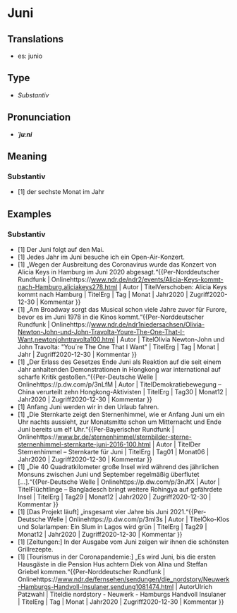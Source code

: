 # Juni
## Translations
- es: junio
## Type
- _Substantiv_
## Pronunciation
- **_ˈjuːni_**
## Meaning
### Substantiv
- [1] der sechste Monat im Jahr
## Examples
### Substantiv
- [1] Der Juni folgt auf den Mai.
- [1] Jedes Jahr im Juni besuche ich ein Open-Air-Konzert.
- [1] „Wegen der Ausbreitung des Coronavirus wurde das Konzert von Alicia Keys in Hamburg im Juni 2020 abgesagt.“<ref>{{Per-Norddeutscher Rundfunk | Onlinehttps://www.ndr.de/ndr2/events/Alicia-Keys-kommt-nach-Hamburg,aliciakeys278.html | Autor | TitelVerschoben: Alicia Keys kommt nach Hamburg | TitelErg | Tag | Monat | Jahr2020 | Zugriff2020-12-30 | Kommentar }}</ref>
- [1] „Am Broadway sorgt das Musical schon viele Jahre zuvor für Furore, bevor es im Juni 1978 in die Kinos kommt.“<ref>{{Per-Norddeutscher Rundfunk | Onlinehttps://www.ndr.de/ndr1niedersachsen/Olivia-Newton-John-und-John-Travolta-Youre-The-One-That-I-Want,newtonjohntravolta100.html | Autor | TitelOlivia Newton-John und John Travolta: "You´re The One That I Want" | TitelErg | Tag | Monat | Jahr | Zugriff2020-12-30 | Kommentar }}</ref>
- [1] „Der Erlass des Gesetzes Ende Juni als Reaktion auf die seit einem Jahr anhaltenden Demonstrationen in Hongkong war international auf scharfe Kritik gestoßen.“<ref>{{Per-Deutsche Welle | Onlinehttps://p.dw.com/p/3nLfM | Autor | TitelDemokratiebewegung – China verurteilt zehn Hongkong-Aktivisten | TitelErg | Tag30 | Monat12 | Jahr2020 | Zugriff2020-12-30 | Kommentar }}</ref>
- [1] Anfang Juni werden wir in den Urlaub fahren.
- [1] „Die Sternkarte zeigt den Sternenhimmel, wie er Anfang Juni um ein Uhr nachts aussieht, zur Monatsmitte schon um Mitternacht und Ende Juni bereits um elf Uhr.“<ref>{{Per-Bayerischer Rundfunk | Onlinehttps://www.br.de/sternenhimmel/sternbilder-sterne-sternenhimmel-sternkarte-juni-2016-100.html | Autor | TitelDer Sternenhimmel – Sternkarte für Juni | TitelErg | Tag01 | Monat06 | Jahr2020 | Zugriff2020-12-30 | Kommentar }}</ref>
- [1] „Die 40 Quadratkilometer große Insel wird während des jährlichen Monsuns zwischen Juni und September regelmäßig überflutet […].“<ref>{{Per-Deutsche Welle | Onlinehttps://p.dw.com/p/3nJfX | Autor | TitelFlüchtlinge – Bangladesch bringt weitere Rohingya auf gefährdete Insel | TitelErg | Tag29 | Monat12 | Jahr2020 | Zugriff2020-12-30 | Kommentar }}</ref>
- [1] [Das Projekt läuft] „insgesamt vier Jahre bis Juni 2021.“<ref>{{Per-Deutsche Welle | Onlinehttps://p.dw.com/p/3ml3s | Autor | TitelÖko-Klos und Solarlampen: Ein Slum in Lagos wird grün | TitelErg | Tag29 | Monat12 | Jahr2020 | Zugriff2020-12-30 | Kommentar }}</ref>
- [1] [Zeitungen:] In der Ausgabe vom Juni zeigen wir ihnen die schönsten Grillrezepte.
- [1] [Tourismus in der Coronapandemie:] „Es wird Juni, bis die ersten Hausgäste in die Pension Hus achtern Diek von Alina und Steffan Griebel kommen.“<ref>{{Per-Norddeutscher Rundfunk | Onlinehttps://www.ndr.de/fernsehen/sendungen/die_nordstory/Neuwerk-Hamburgs-Handvoll-Insulaner,sendung1081474.html | AutorUlrich Patzwahl | Titeldie nordstory - Neuwerk - Hamburgs Handvoll Insulaner | TitelErg | Tag | Monat | Jahr2020 | Zugriff2020-12-30 | Kommentar }}</ref>
